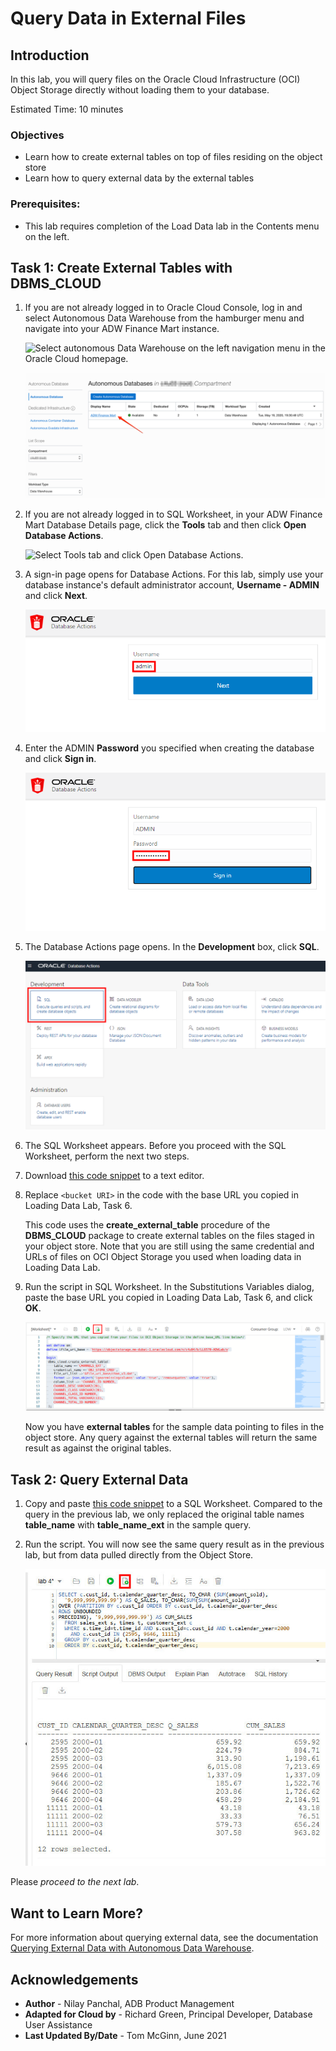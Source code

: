 # Query Data in External Files

## Introduction

In this lab, you will query files on the Oracle Cloud Infrastructure (OCI) Object Storage directly without loading them to your database.

Estimated Time: 10 minutes

### Objectives

-   Learn how to create external tables on top of files residing on the object store
-   Learn how to query external data by the external tables

### Prerequisites:

- This lab requires completion of the Load Data lab in the Contents menu on the left.

## Task 1: Create External Tables with DBMS_CLOUD

1.  If you are not already logged in to Oracle Cloud Console, log in and select Autonomous Data Warehouse from the hamburger menu and navigate into your ADW Finance Mart instance.

    ![Select autonomous Data Warehouse on the left navigation menu in the Oracle Cloud homepage.](https://raw.githubusercontent.com/oracle/learning-library/master/common/images/console/database-adw.png " ")

    ![Select your database instance.](images/step1.1-adb.png " ")

2.  If you are not already logged in to SQL Worksheet, in your ADW Finance Mart Database Details page, click the **Tools** tab and then click **Open Database Actions**.

    ![Select Tools tab and click Open Database Actions.](./images/Picture100-15.png " ")

3.  A sign-in page opens for Database Actions. For this lab, simply use your database instance's default administrator account, **Username - ADMIN** and click **Next**.

    ![Enter the admin username.](./images/Picture100-16.png " ")

4.  Enter the ADMIN **Password** you specified when creating the database and click **Sign in**.

    ![Enter the ADMIN password.](./images/Picture100-16-password.png " ")

5.  The Database Actions page opens. In the **Development** box, click **SQL**.

    ![Click on SQL.](./images/Picture100-16-click-sql.png " ")

6.  The SQL Worksheet appears. Before you proceed with the SQL Worksheet, perform the next two steps.

7.  Download <a href="./files/create_external_tables_without_base_url_v2.txt" target="\_blank">this code snippet</a> to a text editor.

8.  Replace `<bucket URI>` in the code with the base URL you copied in Loading Data Lab, Task 6.

    This code uses the **create\_external\_table** procedure of the **DBMS\_CLOUD** package to create external tables on the files staged in your object store. Note that you are still using the same credential and URLs of files on OCI Object Storage you used when loading data in Loading Data Lab.

9.  Run the script in SQL Worksheet. In the Substitutions Variables dialog, paste the base URL you copied in Loading Data Lab, Task 6, and click **OK**.

    ![Click Run Script.](images/step1.5.png " ")

    Now you have **external tables** for the sample data pointing to files in the object store. Any query against the external tables will return the same result as against the original tables.

## Task 2: Query External Data

1.  Copy and paste <a href="./files/query_external_data.txt" target="\_blank">this code snippet</a> to a SQL Worksheet. Compared to the query in the previous lab, we only replaced the original table names **table\_name** with **table\_name\_ext** in the sample query.

2.  Run the script. You will now see the same query result as in the previous lab, but from data pulled directly from the Object Store.

    ![Paste the code snippet and click Run Script.](images/external_table_query_results.jpg " ")

Please *proceed to the next lab*.

## Want to Learn More?

For more information about querying external data, see the documentation [Querying External Data with Autonomous Data Warehouse](https://docs.oracle.com/en/cloud/paas/autonomous-data-warehouse-cloud/user/query-external.html#GUID-ABF95242-3E04-42FF-9361-52707D14E833).

## **Acknowledgements**

- **Author** - Nilay Panchal, ADB Product Management
- **Adapted for Cloud by** - Richard Green, Principal Developer, Database User Assistance
- **Last Updated By/Date** - Tom McGinn, June 2021
